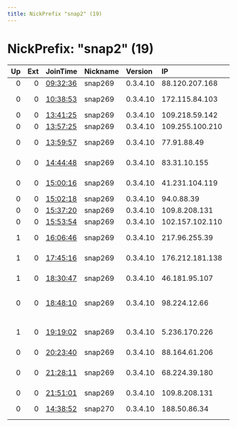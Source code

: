 ```yaml
---
title: NickPrefix "snap2" (19)
---
```


# NickPrefix: "snap2" (19)

|   Up |   Ext | JoinTime                                                                                            | Nickname   | Version   | IP              | AS                                 | CC   |   ORp |   Dirp | OS    | Contact   |   eFamMembers |
|-----:|------:|:----------------------------------------------------------------------------------------------------|:-----------|:----------|:----------------|:-----------------------------------|:-----|------:|-------:|:------|:----------|--------------:|
|    0 |     0 | [09:32:36](https://metrics.torproject.org/rs.html#details/62E0E531CD3970600A3374825BC53FDDA88E1066) | snap269    | 0.3.4.10  | 88.120.207.168  | Free SAS                           | fr   | 44203 |      0 | Linux | None      |             1 |
|    0 |     0 | [10:38:53](https://metrics.torproject.org/rs.html#details/202A46BE25E11AD2D114DEED910E0F80D5E841BA) | snap269    | 0.3.4.10  | 172.115.84.103  | Time Warner Cable Internet LLC     | us   | 38361 |      0 | Linux | None      |             1 |
|    0 |     0 | [13:41:25](https://metrics.torproject.org/rs.html#details/A9DA3B7E9BF65C30005E3605188F997C08F10D4D) | snap269    | 0.3.4.10  | 109.218.59.142  | Orange                             | fr   | 37139 |      0 | Linux | None      |             1 |
|    0 |     0 | [13:57:25](https://metrics.torproject.org/rs.html#details/A62AEF66B0288CFAC27A9E5175997F7DB9A590F7) | snap269    | 0.3.4.10  | 109.255.100.210 | Liberty Global B.V.                | ie   | 44929 |      0 | Linux | None      |             1 |
|    0 |     0 | [13:59:57](https://metrics.torproject.org/rs.html#details/DB17C4A3355C632DB5BBA66CC32FFB4CF8256FA5) | snap269    | 0.3.4.10  | 77.91.88.49     | Foton Telecom CJSC                 | ru   | 33429 |      0 | Linux | None      |             1 |
|    0 |     0 | [14:44:48](https://metrics.torproject.org/rs.html#details/192238657470DC2BE6D6E9DE4F40280C0D9CF418) | snap269    | 0.3.4.10  | 83.31.10.155    | Orange Polska Spolka Akcyjna       | pl   | 45157 |      0 | Linux | None      |             1 |
|    0 |     0 | [15:00:16](https://metrics.torproject.org/rs.html#details/AC144F954E7374D88ACA1BA0A99BC946ED4A4DFC) | snap269    | 0.3.4.10  | 41.231.104.119  | Tunisia BackBone AS                | tn   | 36307 |      0 | Linux | None      |             1 |
|    0 |     0 | [15:02:18](https://metrics.torproject.org/rs.html#details/47FAC503DA603C7C9E76969E93D363BD0C05C6CE) | snap269    | 0.3.4.10  | 94.0.88.39      | Sky UK Limited                     | gb   | 41757 |      0 | Linux | None      |             1 |
|    0 |     0 | [15:37:20](https://metrics.torproject.org/rs.html#details/63ED8FE7BBE9DF05E98A3E590951F52672F2FE7B) | snap269    | 0.3.4.10  | 109.8.208.131   | SFR SA                             | fr   | 38697 |      0 | Linux | None      |             1 |
|    0 |     0 | [15:53:54](https://metrics.torproject.org/rs.html#details/4EDFC45BD52474623B029F93519DEC5D0B6111E6) | snap269    | 0.3.4.10  | 102.157.102.110 | TOPNET                             | tn   | 34473 |      0 | Linux | None      |             1 |
|    1 |     0 | [16:06:46](https://metrics.torproject.org/rs.html#details/8E525EC2700927E9C20C96738F3BAF34BDD69478) | snap269    | 0.3.4.10  | 217.96.255.39   | Orange Polska Spolka Akcyjna       | pl   | 43221 |      0 | Linux | None      |             1 |
|    1 |     0 | [17:45:16](https://metrics.torproject.org/rs.html#details/EF95C5D9A2B7241E7CEBF137A8A18F536CC3D7EE) | snap269    | 0.3.4.10  | 176.212.181.138 | JSC ER-Telecom Holding             | ru   | 37139 |      0 | Linux | None      |             1 |
|    1 |     0 | [18:30:47](https://metrics.torproject.org/rs.html#details/0848AEFBDA431F0D5DC3B0DCA60D1BDC1954AC6D) | snap269    | 0.3.4.10  | 46.181.95.107   | E-Light-Telecom Ltd.               | ru   | 32933 |      0 | Linux | None      |             1 |
|    0 |     0 | [18:48:10](https://metrics.torproject.org/rs.html#details/5F09123E9258988CDE9BAEE4C202AD27B843C0CF) | snap269    | 0.3.4.10  | 98.224.12.66    | Comcast Cable Communications, LLC  | us   | 41395 |      0 | Linux | None      |             1 |
|    1 |     0 | [19:19:02](https://metrics.torproject.org/rs.html#details/71024542BA5C9B59DD81BC65A0CF99AE7A1FAE65) | snap269    | 0.3.4.10  | 5.236.170.226   | Iran Telecommunication Company PJS | ir   | 35985 |      0 | Linux | None      |             1 |
|    0 |     0 | [20:23:40](https://metrics.torproject.org/rs.html#details/EF7BB27A824BEF0B6C31897AE3FC9BAC06D2B9E7) | snap269    | 0.3.4.10  | 88.164.61.206   | Free SAS                           | fr   | 37265 |      0 | Linux | None      |             1 |
|    0 |     0 | [21:28:11](https://metrics.torproject.org/rs.html#details/E86DE35A8128A180DC92F31F8D1B6672D6D10C1C) | snap269    | 0.3.4.10  | 68.224.39.180   | Cox Communications Inc.            | us   | 42131 |      0 | Linux | None      |             1 |
|    0 |     0 | [21:51:01](https://metrics.torproject.org/rs.html#details/0AF32C67E716DF3403BB774B221D6FF935953DC4) | snap269    | 0.3.4.10  | 109.8.208.131   | SFR SA                             | fr   | 46539 |      0 | Linux | None      |             1 |
|    0 |     0 | [14:38:52](https://metrics.torproject.org/rs.html#details/3D948C6ABB8679C076FA7683B7B2BD0B053602ED) | snap270    | 0.3.4.10  | 188.50.86.34    | Saudi Telecom Company JSC          | sa   | 40495 |      0 | Linux | None      |             1 |
